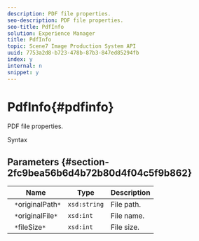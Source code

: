 ```yaml
---
description: PDF file properties.
seo-description: PDF file properties.
seo-title: PdfInfo
solution: Experience Manager
title: PdfInfo
topic: Scene7 Image Production System API
uuid: 7753a2d8-b723-478b-87b3-847ed85294fb
index: y
internal: n
snippet: y
---
```


# PdfInfo{#pdfinfo}

PDF file properties.

 Syntax 

## Parameters {#section-2fc9bea56b6d4b72b80d4f04c5f9b862}

|  Name  | Type  | Description  |
|---|---|---|
|  ` *`originalPath`*`  | `xsd:string`  | File path.  |
|  ` *`originalFile`*`  | `xsd:int`  | File name.  |
|  ` *`fileSize`*`  | `xsd:int`  | File size.  |

